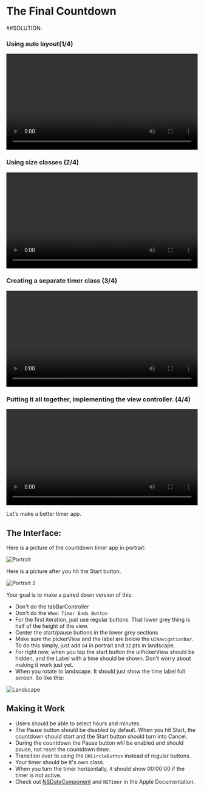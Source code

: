 
# The Final Countdown

##SOLUTION:


### Using auto layout(1/4)
<video controls width="100%">
<source src="https://curriculum-content.s3.amazonaws.com/finalCountdown/finalCountdown/Autolayour%20Portion.mp4" type="video/mp4" >
  Your browser does not support the video tag. We recommend using Chrome.
  </video> 
  
  
### Using size classes (2/4)
  <video controls width="100%">
<source src="https://curriculum-content.s3.amazonaws.com/finalCountdown/finalCountdown/Size%20Classes.mp4" type="video/mp4" >
  Your browser does not support the video tag. We recommend using Chrome.
  </video> 
  
  

### Creating a separate timer class (3/4)
  <video controls width="100%">
<source src="https://curriculum-content.s3.amazonaws.com/finalCountdown/finalCountdown/TimerClass.mp4" >
  Your browser does not support the video tag. We recommend using Chrome.
  </video> 
  
  

### Putting it all together, implementing the view controller. (4/4)
 
 <video controls width="100%">
<source src="https://curriculum-content.s3.amazonaws.com/finalCountdown/finalCountdown/ViewController%20Implentation.mp4" >
  Your browser does not support the video tag. We recommend using Chrome.
  </video> 
 





Let's make a better timer app.

## The Interface:

Here is a picture of the countdown timer app in portrait:

![Portrait](https://ironboard-curriculum-content.s3.amazonaws.com/iOS/theFinalCountdown/portrait.png)

Here is a picture after you hit the Start button.

![Portrait 2](https://ironboard-curriculum-content.s3.amazonaws.com/iOS/theFinalCountdown/portrait2.png)

Your goal is to make a paired down version of this:

  * Don't do the tabBarController
  * Don't do the `When Timer Ends Button`
  * For the first iteration, just use regular buttons. That lower grey thing is half of the height of the view. 
  * Center the start/pause buttons in the lower grey sections
  * Make sure the pickerView and the label are below the `UINavigationBar`. To do this simply, just add `64` in portrait and `32` pts in landscape. 
  * For right now, when you tap the start button the uiPickerView should be hidden, and the Label with a time should be shown. Don't worry about making it work just yet.
  * When you rotate to landscape. It should just show the time label full screen. So like this:

  ![Landscape](https://ironboard-curriculum-content.s3.amazonaws.com/iOS/theFinalCountdown/landscape.png)

## Making it Work

  * Users should be able to select hours and minutes.
  * The Pause button should be disabled by default. When you hit Start, the countdown should start and the Start button should turn into Cancel.
  * During the countdown the Pause button will be enabled and should pause, not reset the countdown timer.
  * Transition over to using the `DKCircleButton` instead of regular buttons.
  * Your timer should be it's own class.
  * When you turn the timer horizontally, it should show 00:00:00 if the timer is not active.
  * Check out [NSDateComponent](http://nshipster.com/nsdatecomponents/) and `NSTimer` in the Apple Documentation.
